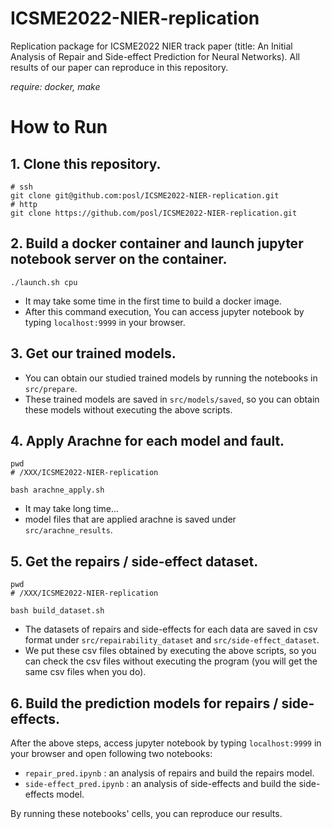 # ICSME2022-NIER-replication
Replication package for ICSME2022 NIER track paper (title: An Initial Analysis of Repair and Side-effect Prediction for Neural Networks).
All results of our paper can reproduce in this repository.

*require: docker, make*
# How to Run
## 1. Clone this repository.
```shell
# ssh
git clone git@github.com:posl/ICSME2022-NIER-replication.git
# http
git clone https://github.com/posl/ICSME2022-NIER-replication.git
```

## 2. Build a docker container and launch jupyter notebook server on the container.
```shell
./launch.sh cpu
```
- It may take some time in the first time to build a docker image.
- After this command execution, You can access jupyter notebook by typing `localhost:9999` in your browser.

## 3. Get our trained models.
- You can obtain our studied trained models by running the notebooks in `src/prepare`.
- These trained models are saved in `src/models/saved`, so you can obtain these models without executing the above scripts.

## 4. Apply Arachne for each model and fault.
```shell
pwd
# /XXX/ICSME2022-NIER-replication

bash arachne_apply.sh
```
- It may take long time...
- model files that are applied arachne is saved under `src/arachne_results`.

## 5. Get the repairs / side-effect dataset.
```shell
pwd
# /XXX/ICSME2022-NIER-replication

bash build_dataset.sh
```
- The datasets of repairs and side-effects for each data are saved in csv format under `src/repairability_dataset` and `src/side-effect_dataset`.
- We put these csv files obtained by executing the above scripts, so you can check the csv files without executing the program (you will get the same csv files when you do).

## 6. Build the prediction models for repairs / side-effects.
After the above steps, access jupyter notebook by typing `localhost:9999` in your browser and open following two notebooks:
- `repair_pred.ipynb` : an analysis of repairs and build the repairs model.
- `side-effect_pred.ipynb` : an analysis of side-effects and build the side-effects model.

By running these notebooks' cells, you can reproduce our results.
